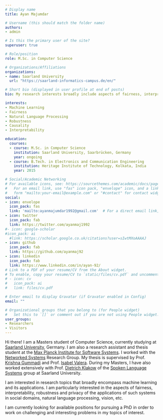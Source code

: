 ```yaml
---
# Display name
title: Ayan Majumdar

# Username (this should match the folder name)
authors:
- admin

# Is this the primary user of the site?
superuser: true

# Role/position
role: M.Sc. in Computer Science

# Organizations/Affiliations
organizations:
- name: Saarland University
  url: "https://saarland-informatics-campus.de/en/"

# Short bio (displayed in user profile at end of posts)
bio: My research interests broadly include aspects of fairness, interpretability and privacy of machine learning algorithms and decision-making systems.

interests:
- Machine Learning
- Fairness
- Natural Language Processing
- Robustness
- Causality
- Interpretability

education:
  courses:
  - course: M.Sc. in Computer Science
    institution: Saarland University, Saarbrücken, Germany
    year: ongoing
  - course: B.Tech. in Electronics and Communication Engineering
    institution: Heritage Institute of Technology, Kolkata, India
    year: 2015

# Social/Academic Networking
# For available icons, see: https://sourcethemes.com/academic/docs/page-builder/#icons
#   For an email link, use "fas" icon pack, "envelope" icon, and a link in the
#   form "mailto:your-email@example.com" or "#contact" for contact widget.
social:
- icon: envelope
  icon_pack: fas
  link: 'mailto:ayanmajumdar1992@gmail.com'  # For a direct email link, use "mailto:test@example.org".
- icon: twitter
  icon_pack: fab
  link: https://twitter.com/ayanmaj1992
#- icon: google-scholar
#icon_pack: ai
  #link: https://scholar.google.co.uk/citations?user=sIwtMXoAAAAJ
- icon: github
  icon_pack: fab
  link: https://github.com/ayanmaj92
- icon: linkedin
  icon_pack: fab
  link: https://www.linkedin.com/in/ayan-92/
# Link to a PDF of your resume/CV from the About widget.
# To enable, copy your resume/CV to `static/files/cv.pdf` and uncomment the lines below.
# - icon: cv
#   icon_pack: ai
#   link: files/cv.pdf

# Enter email to display Gravatar (if Gravatar enabled in Config)
email: ""

# Organizational groups that you belong to (for People widget)
#   Set this to `[]` or comment out if you are not using People widget.
user_groups:
- Researchers
- Visitors
---
```


Hi there! I am a Masters student of Computer Science, currently studying at [Saarland University](https://saarland-informatics-campus.de/), Germany. I am also a research assistant and thesis student at the [Max Planck Institute for Software Systems](https://www.mpi-sws.org/). I worked with the [Networked Systems](https://people.mpi-sws.org/~gummadi/) Research Group. My thesis is supervised by Prof. [Krishna Gummadi](https://people.mpi-sws.org/~gummadi/) and Prof. [Isabel Valera](https://ivaleram.github.io/). During my Masters, I have also worked extensively with Prof. [Dietrich Klakow](http://scholar.google.de/citations?user=_HtGYmoAAAAJ&hl=de) of the [Spoken Language Systems](https://www.lsv.uni-saarland.de/) group at Saarland University. 

I am interested in research topics that broadly encompass machine learning and its applications. I am particularly interested in the aspects of fairness, interpretability, robustness and privacy of the applications of such systems in social domains, natural language processing, vision, etc.

I am currently looking for available positions for pursuing a PhD in order to work on challenging and interesting problems in my topics of interest.
